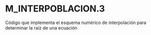 # M_INTERPOBLACION.3
Código que implementa el esquema numérico de interpolación para determinar la raíz de una ecuación
